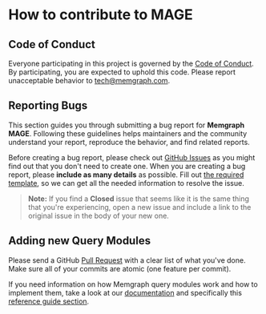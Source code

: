 # How to contribute to MAGE

## Code of Conduct

Everyone participating in this project is governed by the [Code of Conduct](CODE_OF_CONDUCT.md). By participating, you are expected to uphold this code. Please report unacceptable behavior to <tech@memgraph.com>.

## Reporting Bugs

This section guides you through submitting a bug report for **Memgraph MAGE**. Following these guidelines helps maintainers and the community understand your report, reproduce the behavior, and find related reports.

Before creating a bug report, please check out [GitHub Issues](https://github.com/memgraph/mage/issues) as you might find out that you don't need to create one. When you are creating a bug report, please **include as many details** as possible. Fill out [the required template](issue_template.md), so we can get all the needed information to resolve the issue.

> **Note:** If you find a **Closed** issue that seems like it is the same thing that you're experiencing, open a new issue and include a link to the original issue in the body of your new one.

## Adding new Query Modules

Please send a GitHub [Pull Request](https://github.com/memgraph/mage/pulls) with a clear list of what you've done. Make sure all of your commits are atomic (one feature per commit).

If you need information on how Memgraph query modules work and how to implement them, take a look at our [documentation](https://docs.memgraph.com/memgraph/database-functionalities/query-modules) and specifically this [reference guide section](https://docs.memgraph.com/memgraph/reference-guide/query-modules).
